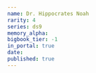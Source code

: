 ```yaml
---
name: Dr. Hippocrates Noah
rarity: 4
series: ds9
memory_alpha:
bigbook_tier: -1
in_portal: true
date:
published: true
---
```



